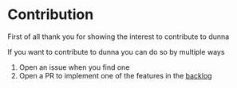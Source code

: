 # Contribution

First of all thank you for showing the interest to contribute to dunna

If you want to contribute to dunna you can do so by multiple ways

1. Open an issue when you find one
2. Open a PR to implement one of the features in the [backlog](https://github.com/users/alimehasin/projects/2)
